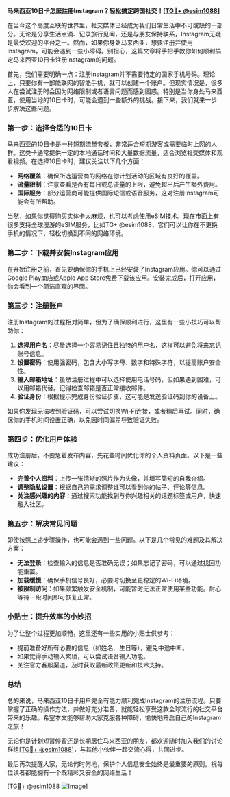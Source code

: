 **马来西亚10日卡怎麽註冊Instagram？轻松搞定跨国社交！[[TG💪+ @esim1088](https://t.me/s/esim1088)]**

在当今这个高度互联的世界里，社交媒体已经成为我们日常生活中不可或缺的一部分。无论是分享生活点滴、记录旅行见闻，还是与朋友保持联系，Instagram无疑是最受欢迎的平台之一。然而，如果你身处马来西亚，想要注册并使用Instagram，可能会遇到一些小障碍。别担心，这篇文章将手把手教你如何顺利搞定马来西亚10日卡注册Instagram的问题。

首先，我们需要明确一点：注册Instagram并不需要特定的国家手机号码。理论上，只要你有一部能联网的智能手机，就可以创建一个账户。但现实情况是，很多人在尝试注册时会因为网络限制或者语言问题而感到困惑。特别是当你身处马来西亚，使用当地的10日卡时，可能会遇到一些额外的挑战。接下来，我们就来一步步解决这些问题。

### 第一步：选择合适的10日卡

马来西亚的10日卡是一种短期流量套餐，非常适合短期游客或需要临时上网的人群。这类卡通常提供一定的本地通话时间和大量数据流量，适合浏览社交媒体和观看视频。在选择10日卡时，建议关注以下几个方面：

- **网络覆盖**：确保所选运营商的网络在你计划活动的区域有良好的覆盖。
- **流量限制**：注意查看是否有每日或总流量的上限，避免超出后产生额外费用。
- **国际服务**：部分运营商可能提供国际短信或语音服务，这对注册Instagram可能会有所帮助。

当然，如果你觉得购买实体卡太麻烦，也可以考虑使用eSIM技术。现在市面上有很多支持全球漫游的eSIM服务，比如TG+ @esim1088，它们可以让你在不更换手机的情况下，轻松切换到不同的网络环境。

### 第二步：下载并安装Instagram应用

在开始注册之前，首先要确保你的手机上已经安装了Instagram应用。你可以通过Google Play商店或Apple App Store免费下载该应用。安装完成后，打开应用，你会看到一个简洁直观的界面。

### 第三步：注册账户

注册Instagram的过程相对简单，但为了确保顺利进行，这里有一些小技巧可以帮助你：

1. **选择用户名**：尽量选择一个容易记住且独特的用户名，这样可以避免将来忘记账号信息。
2. **设置密码**：使用强密码，包含大小写字母、数字和特殊字符，以提高账户安全性。
3. **输入邮箱地址**：虽然注册过程中可以选择使用电话号码，但如果遇到困难，可以用邮箱代替。记得检查邮箱是否正常接收邮件。
4. **验证身份**：根据提示完成身份验证步骤，这可能是发送验证码到你的设备上。

如果你发现无法收到验证码，可以尝试切换Wi-Fi连接，或者稍后再试。同时，确保你的手机时间设置正确，以免因时间偏差导致验证失败。

### 第四步：优化用户体验

成功注册后，不要急着发布内容，先花些时间优化你的个人资料页面。以下是一些建议：

- **完善个人资料**：上传一张清晰的照片作为头像，并填写简短的自我介绍。
- **调整隐私设置**：根据自己的需求调整谁可以看到你的帖子、评论等信息。
- **关注感兴趣的内容**：通过搜索功能找到与你兴趣相关的话题标签或用户，快速融入社区。

### 第五步：解决常见问题

即使按照上述步骤操作，也可能会遇到一些问题。以下是几个常见的难题及其解决方案：

- **无法登录**：检查输入的信息是否准确无误；如果忘记了密码，可以通过找回功能重置。
- **加载缓慢**：确保手机信号良好，必要时切换至更稳定的Wi-Fi环境。
- **被限制访问**：如果频繁触发安全机制，可能暂时无法正常使用某些功能。耐心等待一段时间即可恢复正常。

### 小贴士：提升效率的小妙招

为了让整个过程更加顺畅，这里还有一些实用的小贴士供参考：

- 提前准备好所有必要的信息（如姓名、生日等），避免中途中断。
- 如果觉得手动输入繁琐，可以尝试语音输入功能。
- 关注官方客服渠道，及时获取最新政策更新和技术支持。

### 总结

总的来说，马来西亚10日卡用户完全有能力顺利完成Instagram的注册流程。只要掌握了正确的操作方法，并做好充分准备，就能轻松享受这款全球流行的社交平台带来的乐趣。希望本文能够帮助大家克服各种障碍，愉快地开启自己的Instagram之旅！

无论你是计划短暂停留还是长期居住马来西亚的朋友，都欢迎随时加入我们的讨论群组[[TG💪+ @esim1088](https://t.me/s/esim1088)]，与其他小伙伴一起交流心得，共同进步。

最后再次提醒大家，无论何时何地，保护个人信息安全始终是最重要的原则。祝每位读者都能拥有一个既精彩又安全的网络生活！

[[TG💪+ @esim1088](https://t.me/s/esim1088) ![Image](https://i.postimg.cc/4NQfJmqS/Snipaste-2025-05-13-00-14-12.png)]